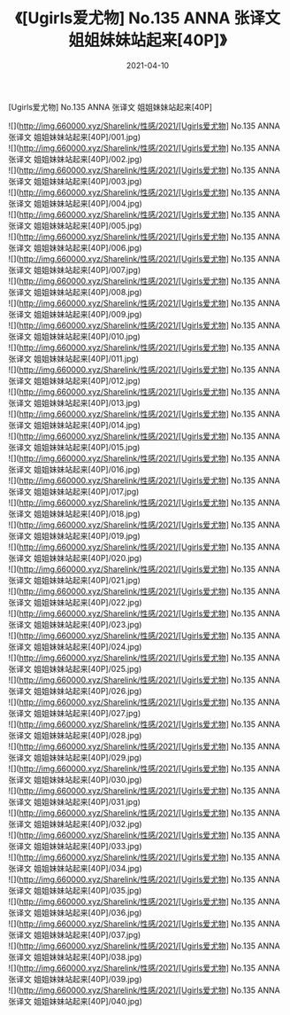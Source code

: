 ﻿---
layout: post
title:  《[Ugirls爱尤物] No.135 ANNA 张译文 姐姐妹妹站起来[40P]》
date:   2021-04-10
img: http://img.660000.xyz/Sharelink/性感/2021/[Ugirls爱尤物] No.135 ANNA 张译文 姐姐妹妹站起来[40P]/000.jpg
categories: [美女, 清纯, 唯美]
---

[Ugirls爱尤物] No.135 ANNA 张译文 姐姐妹妹站起来[40P]

  ![](http://img.660000.xyz/Sharelink/性感/2021/[Ugirls爱尤物] No.135 ANNA 张译文 姐姐妹妹站起来[40P]/001.jpg) <br> ![](http://img.660000.xyz/Sharelink/性感/2021/[Ugirls爱尤物] No.135 ANNA 张译文 姐姐妹妹站起来[40P]/002.jpg) <br> ![](http://img.660000.xyz/Sharelink/性感/2021/[Ugirls爱尤物] No.135 ANNA 张译文 姐姐妹妹站起来[40P]/003.jpg) <br> ![](http://img.660000.xyz/Sharelink/性感/2021/[Ugirls爱尤物] No.135 ANNA 张译文 姐姐妹妹站起来[40P]/004.jpg) <br> ![](http://img.660000.xyz/Sharelink/性感/2021/[Ugirls爱尤物] No.135 ANNA 张译文 姐姐妹妹站起来[40P]/005.jpg) <br> ![](http://img.660000.xyz/Sharelink/性感/2021/[Ugirls爱尤物] No.135 ANNA 张译文 姐姐妹妹站起来[40P]/006.jpg) <br> ![](http://img.660000.xyz/Sharelink/性感/2021/[Ugirls爱尤物] No.135 ANNA 张译文 姐姐妹妹站起来[40P]/007.jpg) <br> ![](http://img.660000.xyz/Sharelink/性感/2021/[Ugirls爱尤物] No.135 ANNA 张译文 姐姐妹妹站起来[40P]/008.jpg) <br> ![](http://img.660000.xyz/Sharelink/性感/2021/[Ugirls爱尤物] No.135 ANNA 张译文 姐姐妹妹站起来[40P]/009.jpg) <br> ![](http://img.660000.xyz/Sharelink/性感/2021/[Ugirls爱尤物] No.135 ANNA 张译文 姐姐妹妹站起来[40P]/010.jpg) <br> ![](http://img.660000.xyz/Sharelink/性感/2021/[Ugirls爱尤物] No.135 ANNA 张译文 姐姐妹妹站起来[40P]/011.jpg) <br> ![](http://img.660000.xyz/Sharelink/性感/2021/[Ugirls爱尤物] No.135 ANNA 张译文 姐姐妹妹站起来[40P]/012.jpg) <br> ![](http://img.660000.xyz/Sharelink/性感/2021/[Ugirls爱尤物] No.135 ANNA 张译文 姐姐妹妹站起来[40P]/013.jpg) <br> ![](http://img.660000.xyz/Sharelink/性感/2021/[Ugirls爱尤物] No.135 ANNA 张译文 姐姐妹妹站起来[40P]/014.jpg) <br> ![](http://img.660000.xyz/Sharelink/性感/2021/[Ugirls爱尤物] No.135 ANNA 张译文 姐姐妹妹站起来[40P]/015.jpg) <br> ![](http://img.660000.xyz/Sharelink/性感/2021/[Ugirls爱尤物] No.135 ANNA 张译文 姐姐妹妹站起来[40P]/016.jpg) <br> ![](http://img.660000.xyz/Sharelink/性感/2021/[Ugirls爱尤物] No.135 ANNA 张译文 姐姐妹妹站起来[40P]/017.jpg) <br> ![](http://img.660000.xyz/Sharelink/性感/2021/[Ugirls爱尤物] No.135 ANNA 张译文 姐姐妹妹站起来[40P]/018.jpg) <br> ![](http://img.660000.xyz/Sharelink/性感/2021/[Ugirls爱尤物] No.135 ANNA 张译文 姐姐妹妹站起来[40P]/019.jpg) <br> ![](http://img.660000.xyz/Sharelink/性感/2021/[Ugirls爱尤物] No.135 ANNA 张译文 姐姐妹妹站起来[40P]/020.jpg) <br> ![](http://img.660000.xyz/Sharelink/性感/2021/[Ugirls爱尤物] No.135 ANNA 张译文 姐姐妹妹站起来[40P]/021.jpg) <br> ![](http://img.660000.xyz/Sharelink/性感/2021/[Ugirls爱尤物] No.135 ANNA 张译文 姐姐妹妹站起来[40P]/022.jpg) <br> ![](http://img.660000.xyz/Sharelink/性感/2021/[Ugirls爱尤物] No.135 ANNA 张译文 姐姐妹妹站起来[40P]/023.jpg) <br> ![](http://img.660000.xyz/Sharelink/性感/2021/[Ugirls爱尤物] No.135 ANNA 张译文 姐姐妹妹站起来[40P]/024.jpg) <br> ![](http://img.660000.xyz/Sharelink/性感/2021/[Ugirls爱尤物] No.135 ANNA 张译文 姐姐妹妹站起来[40P]/025.jpg) <br> ![](http://img.660000.xyz/Sharelink/性感/2021/[Ugirls爱尤物] No.135 ANNA 张译文 姐姐妹妹站起来[40P]/026.jpg) <br> ![](http://img.660000.xyz/Sharelink/性感/2021/[Ugirls爱尤物] No.135 ANNA 张译文 姐姐妹妹站起来[40P]/027.jpg) <br> ![](http://img.660000.xyz/Sharelink/性感/2021/[Ugirls爱尤物] No.135 ANNA 张译文 姐姐妹妹站起来[40P]/028.jpg) <br> ![](http://img.660000.xyz/Sharelink/性感/2021/[Ugirls爱尤物] No.135 ANNA 张译文 姐姐妹妹站起来[40P]/029.jpg) <br> ![](http://img.660000.xyz/Sharelink/性感/2021/[Ugirls爱尤物] No.135 ANNA 张译文 姐姐妹妹站起来[40P]/030.jpg) <br> ![](http://img.660000.xyz/Sharelink/性感/2021/[Ugirls爱尤物] No.135 ANNA 张译文 姐姐妹妹站起来[40P]/031.jpg) <br> ![](http://img.660000.xyz/Sharelink/性感/2021/[Ugirls爱尤物] No.135 ANNA 张译文 姐姐妹妹站起来[40P]/032.jpg) <br> ![](http://img.660000.xyz/Sharelink/性感/2021/[Ugirls爱尤物] No.135 ANNA 张译文 姐姐妹妹站起来[40P]/033.jpg) <br> ![](http://img.660000.xyz/Sharelink/性感/2021/[Ugirls爱尤物] No.135 ANNA 张译文 姐姐妹妹站起来[40P]/034.jpg) <br> ![](http://img.660000.xyz/Sharelink/性感/2021/[Ugirls爱尤物] No.135 ANNA 张译文 姐姐妹妹站起来[40P]/035.jpg) <br> ![](http://img.660000.xyz/Sharelink/性感/2021/[Ugirls爱尤物] No.135 ANNA 张译文 姐姐妹妹站起来[40P]/036.jpg) <br> ![](http://img.660000.xyz/Sharelink/性感/2021/[Ugirls爱尤物] No.135 ANNA 张译文 姐姐妹妹站起来[40P]/037.jpg) <br> ![](http://img.660000.xyz/Sharelink/性感/2021/[Ugirls爱尤物] No.135 ANNA 张译文 姐姐妹妹站起来[40P]/038.jpg) <br> ![](http://img.660000.xyz/Sharelink/性感/2021/[Ugirls爱尤物] No.135 ANNA 张译文 姐姐妹妹站起来[40P]/039.jpg) <br> ![](http://img.660000.xyz/Sharelink/性感/2021/[Ugirls爱尤物] No.135 ANNA 张译文 姐姐妹妹站起来[40P]/040.jpg) <br>